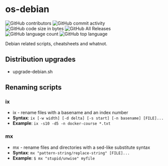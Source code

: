 # os-debian
![GitHub contributors](https://img.shields.io/github/contributors/goranbr/os-debian?color=green)
![GitHub commit activity](https://img.shields.io/github/commit-activity/m/goranbr/os-debian?color=green)
![GitHub code size in bytes](https://img.shields.io/github/languages/code-size/goranbr/os-debian)
![GitHub All Releases](https://img.shields.io/github/downloads/goranbr/os-debian/total)
![GitHub language count](https://img.shields.io/github/languages/count/goranbr/os-debian)
![GitHub top language](https://img.shields.io/github/languages/top/goranbr/os-debian)

Debian related scripts, cheatsheets and whatnot.

## Distribution upgrades
- upgrade-debian.sh

## Renaming scripts
### ix
- ix - rename files with a basename and an index number
- **Syntax**: `ix [-w width] [-d delta] [-s start] [-n basename] [FILE]...`
- **Example**: `ix -s10 -d5 -n docker-course *.txt`

### mx
- mx - rename files and directories with a sed-like substitute syntax
- **Syntax**: `mx "pattern-string/replace-string" [FILE]...`
- **Example**: `$ mx "stupid/unwise" myfile`

